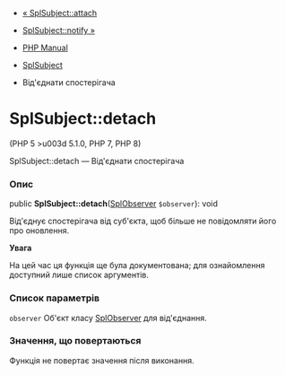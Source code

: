 - [« SplSubject::attach](splsubject.attach.md)
- [SplSubject::notify »](splsubject.notify.md)

- [PHP Manual](index.md)
- [SplSubject](class.splsubject.md)
- Від'єднати спостерігача

# SplSubject::detach

(PHP 5 \>u003d 5.1.0, PHP 7, PHP 8)

SplSubject::detach — Від'єднати спостерігача

### Опис

public **SplSubject::detach**([SplObserver](class.splobserver.md)
`$observer`): void

Від'єднує спостерігача від суб'єкта, щоб більше не повідомляти його про
оновлення.

**Увага**

На цей час ця функція ще була документована; для
ознайомлення доступний лише список аргументів.

### Список параметрів

`observer`
Об'єкт класу [SplObserver](class.splobserver.md) для від'єднання.

### Значення, що повертаються

Функція не повертає значення після виконання.
